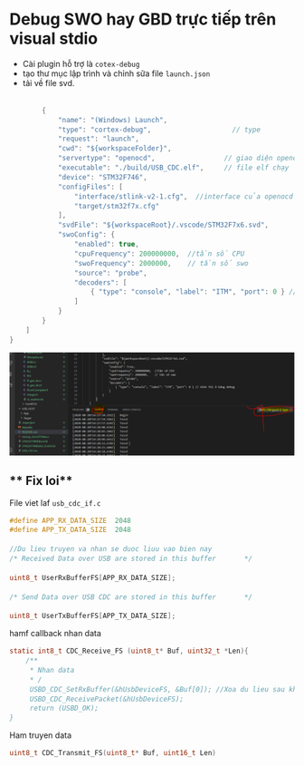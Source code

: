 # **Debug SWO hay GBD trực tiếp trên visual stdio**

- Cài plugin hỗ trợ là ```cotex-debug```
- tạo thư mục lập trình và chỉnh sữa file ```launch.json```
- tải về file svd.

```c

        {
            "name": "(Windows) Launch",
            "type": "cortex-debug",                    // type
            "request": "launch",
            "cwd": "${workspaceFolder}",    
            "servertype": "openocd",                 // giao diện openocd
            "executable": "./build/USB_CDC.elf",     // file elf chạy
            "device": "STM32F746",
            "configFiles": [
                "interface/stlink-v2-1.cfg",  //interface của openocd
                "target/stm32f7x.cfg"
            ],
            "svdFile": "${workspaceRoot}/.vscode/STM32F7x6.svd",
            "swoConfig": {
                "enabled": true,
                "cpuFrequency": 200000000,  //tần số CPU
                "swoFrequency": 2000000,    // tần số swo
                "source": "probe",
                "decoders": [
                    { "type": "console", "label": "ITM", "port": 0 } // Hiên thị ở bảng debug
                ]
            }
        }
    ]
}
```

![hinh](doc/debug.PNG)

** Fix loi**
----------


File viet laf ```usb_cdc_if.c```
```c
#define APP_RX_DATA_SIZE  2048
#define APP_TX_DATA_SIZE  2048

//Du lieu truyen va nhan se duoc liuu vao bien nay
/* Received Data over USB are stored in this buffer       */

uint8_t UserRxBufferFS[APP_RX_DATA_SIZE];

/* Send Data over USB CDC are stored in this buffer       */

uint8_t UserTxBufferFS[APP_TX_DATA_SIZE];

```

hamf callback nhan data
```c
static int8_t CDC_Receive_FS (uint8_t* Buf, uint32_t *Len){
    /**
     * Nhan data
     * /
     USBD_CDC_SetRxBuffer(&hUsbDeviceFS, &Buf[0]); //Xoa du lieu sau khi nhan
     USBD_CDC_ReceivePacket(&hUsbDeviceFS);
     return (USBD_OK);
}
```
Ham truyen data
```c
uint8_t CDC_Transmit_FS(uint8_t* Buf, uint16_t Len)
```